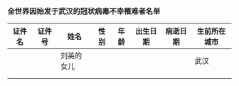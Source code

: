 ### 全世界因始发于武汉的冠状病毒不幸罹难者名单

证件名|证件号|姓名|性别|年龄|出生日期|病逝日期|生前所在城市|
| --|--|--|--|--|--|--|--|
|  |  |  刘英的女儿|  |  |  |  |武汉  |
|  |  |  |  |  |  |  |  |
|  |  |  |  |  |  |  |  |
